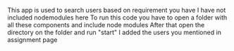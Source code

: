 This app is used to search users based on requirement you have
I have not included nodemodules here
To run this code you have to open a folder with all these components and include node modules
After that open the directory on the folder and run "start"
I added the users you mentioned in assignment page  